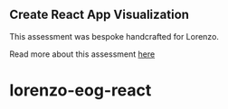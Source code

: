 ## Create React App Visualization

This assessment was bespoke handcrafted for Lorenzo.

Read more about this assessment [here](https://react.eogresources.com)
# lorenzo-eog-react
